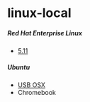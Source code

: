 # linux-local

##### Red Hat Enterprise Linux
* [5.11](/docs/rhel/5.11.md)

##### Ubuntu
* [USB OSX](/docs/ubuntu/usb-osx.md)
* Chromebook
